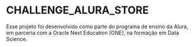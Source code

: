 # CHALLENGE_ALURA_STORE
Esse projeto foi desenvolvido como parte do programa de ensino da Alura, em parceria com a Oracle Next Education (ONE), na formação em Data Science.

